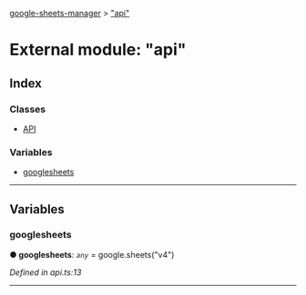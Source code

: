 [google-sheets-manager](../README.md) > ["api"](../modules/_api_.md)



# External module: "api"

## Index

### Classes

* [API](../classes/_api_.api.md)


### Variables

* [googlesheets](_api_.md#googlesheets)



---
## Variables
<a id="googlesheets"></a>

###  googlesheets

**●  googlesheets**:  *`any`*  =  google.sheets("v4")

*Defined in api.ts:13*





___


